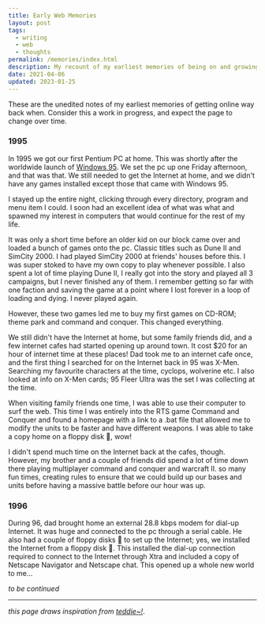 ```yaml
---
title: Early Web Memories
layout: post
tags:
  - writing
  - web
  - thoughts
permalink: /memories/index.html
description: My recount of my earliest memories of being on and growing up on the web.
date: 2021-04-06
updated: 2023-01-25
---
```


These are the unedited notes of my earliest memories of getting online way back when. Consider this a work in progress, and expect the page to change over time.

### 1995

In 1995 we got our first Pentium PC at home. This was shortly after the worldwide launch of [Windows 95](https://invidious.xyz/watch?v=W9Jn3GIwgCM). We set the pc up one Friday afternoon, and that was that. We still needed to get the Internet at home, and we didn't have any games installed except those that came with Windows 95.

I stayed up the entire night, clicking through every directory, program and menu item I could. I soon had an excellent idea of what was what and spawned my interest in computers that would continue for the rest of my life.

It was only a short time before an older kid on our block came over and loaded a bunch of games onto the pc. Classic titles such as Dune II and SimCity 2000. I had played SimCity 2000 at friends' houses before this. I was super stoked to have my own copy to play whenever possible. I also spent a lot of time playing Dune II, I really got into the story and played all 3 campaigns, but I never finished any of them. I remember getting so far with one faction and saving the game at a point where I lost forever in a loop of loading and dying. I never played again.

However, these two games led me to buy my first games on CD-ROM; theme park and command and conquer. This changed everything.

We still didn't have the Internet at home, but some family friends did, and a few internet cafes had started opening up around town. It cost $20 for an hour of internet time at these places! Dad took me to an internet cafe once, and the first thing I searched for on the Internet back in 95 was X-Men. Searching my favourite characters at the time, cyclops, wolverine etc. I also looked at info on X-Men cards; 95 Fleer Ultra was the set I was collecting at the time.

When visiting family friends one time, I was able to use their computer to surf the web. This time I was entirely into the RTS game Command and Conquer and found a homepage with a link to a .bat file that allowed me to modify the units to be faster and have different weapons. I was able to take a copy home on a floppy disk 💾, wow!

I didn't spend much time on the Internet back at the cafes, though. However, my brother and a couple of friends did spend a lot of time down there playing multiplayer command and conquer and warcraft II. so many fun times, creating rules to ensure that we could build up our bases and units before having a massive battle before our hour was up.

### 1996

During 96, dad brought home an external 28.8 kbps modem for dial-up Internet. It was huge and connected to the pc through a serial cable. He also had a couple of floppy disks 💾 to set up the Internet; yes, we installed the Internet from a floppy disk 💾. This installed the dial-up connection required to connect to the Internet through Xtra and included a copy of Netscape Navigator and Netscape chat. This opened up a whole new world to me...

_to be continued_

---

_this page draws inspiration from [teddie~!](https://teddybear-halo.neocities.org/internetintro.html)_.